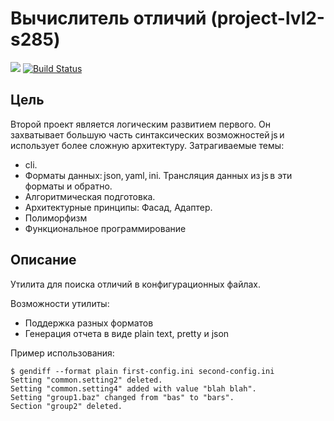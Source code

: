 # Вычислитель отличий (project-lvl2-s285)
<a href="https://codeclimate.com/github/Prisedaka/project-lvl2-s285/maintainability"><img src="https://api.codeclimate.com/v1/badges/6ca15152e1d36a8bee14/maintainability" /></a>
[![Build Status](https://travis-ci.org/Prisedaka/project-lvl2-s285.svg?branch=master)](https://travis-ci.org/Prisedaka/project-lvl2-s285)

## Цель 

Второй проект является логическим развитием первого. Он захватывает большую часть синтаксических возможностей js и использует более сложную архитектуру. Затрагиваемые темы: 
* cli.
* Форматы данных: json, yaml, ini. Трансляция данных из js в эти форматы и обратно. 
* Алгоритмическая подготовка.
* Архитектурные принципы: Фасад, Адаптер.
* Полиморфизм 
* Функциональное программирование

## Описание 
Утилита для поиска отличий в конфигурационных файлах. 

Возможности утилиты: 
* Поддержка разных форматов 
* Генерация отчета в виде plain text, pretty и json 

Пример использования: 
```
$ gendiff --format plain first-config.ini second-config.ini 
Setting "common.setting2" deleted. 
Setting "common.setting4" added with value "blah blah". 
Setting "group1.baz" changed from "bas" to "bars". 
Section "group2" deleted. 
```
